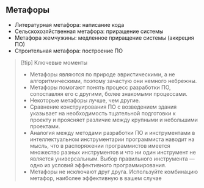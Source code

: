 ## Метафоры
* Литературная метафора: написание кода
* Сельскохозяйственная метафора: приращение системы
* Метафора жемчужины: медленное приращение системы (аккреция ПО)
* Строительная метафора: построение ПО

>[!tip] Ключевые моменты
>* Метафоры являются по природе эвристическими, а не алгоритмическими, поэтому зачастую они немного небрежны.
>* Метафоры помогают понять процесс разработки ПО, сопоставляя его с другими, более знакомыми процессами.
>* Некоторые метафоры лучше, чем другие.
>* Сравнение конструирования ПО с возведением здания указывает на необходимость тщательной подготовки к проекту и
 проясняет различие между крупными и небольшими проектами.
>* Аналогия между методами разработки ПО и инструментами в интеллектуальном инструментарии программиста наводит на мысль,
 что в распоряжении программистов имеется множество разных инструментов и что ни один инструмент не является
 универсальным. Выбор правильного инструмента — одно из условий эффективного программирования.
>* Метафоры не исключают друг друга. Используйте комбинацию метафор, наиболее эффективную в вашем случае
